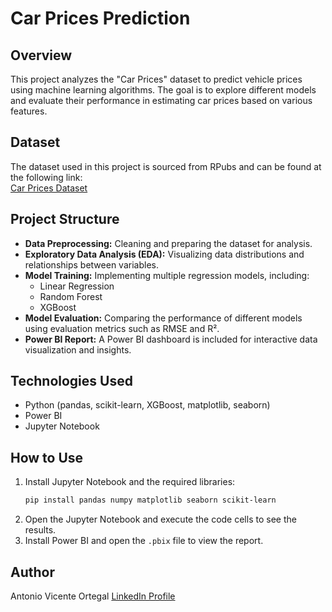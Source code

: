 # Car Prices Prediction

## Overview
This project analyzes the "Car Prices" dataset to predict vehicle prices using machine learning algorithms. The goal is to explore different models and evaluate their performance in estimating car prices based on various features.

## Dataset
The dataset used in this project is sourced from RPubs and can be found at the following link:  
[Car Prices Dataset](https://rpubs.com/Hyreen/1177503)

## Project Structure
- **Data Preprocessing:** Cleaning and preparing the dataset for analysis.
- **Exploratory Data Analysis (EDA):** Visualizing data distributions and relationships between variables.
- **Model Training:** Implementing multiple regression models, including:
  - Linear Regression
  - Random Forest
  - XGBoost
- **Model Evaluation:** Comparing the performance of different models using evaluation metrics such as RMSE and R².
- **Power BI Report:** A Power BI dashboard is included for interactive data visualization and insights.

## Technologies Used
- Python (pandas, scikit-learn, XGBoost, matplotlib, seaborn)
- Power BI
- Jupyter Notebook

## How to Use
1. Install Jupyter Notebook and the required libraries:
   ```bash
   pip install pandas numpy matplotlib seaborn scikit-learn
   ```
2. Open the Jupyter Notebook and execute the code cells to see the results.
3. Install Power BI and open the `.pbix` file to view the report.

## Author
Antonio Vicente Ortegal
[LinkedIn Profile](https://www.linkedin.com/in/antonio-vicente-ortega/)


